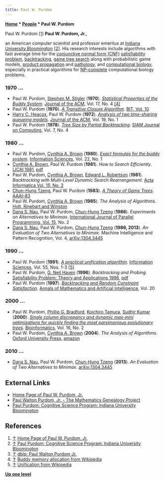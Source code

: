 ```yaml
---
title: Paul W. Purdom
---
```

**[Home](Home "Home") \* [People](People "People") \* Paul W. Purdom**



 [](https://legacy.cs.indiana.edu/~pwp/) Paul W. Purdom <a id="cite-note-1" href="#cite-ref-1">[1]</a> 
**Paul W. Purdom, Jr.**,  

an American computer scientist and professor emeritus at [Indiana University Bloomington](https://en.wikipedia.org/wiki/Indiana_University_Bloomington) <a id="cite-note-2" href="#cite-ref-2">[2]</a>.
His research interests include algorithms with fast average time for the [conjunctive normal form (CNF)](https://en.wikipedia.org/wiki/Conjunctive_normal_form) [satisfiability problem](https://en.wikipedia.org/wiki/Satisfiability), [backtracking](Backtracking "Backtracking"), [game tree search](Search "Search") along with probabilistic game models, [product propagation](index.php?title=Product_Propagation&action=edit&redlink=1 "Product Propagation (page does not exist)") and [pathology](Search_Pathology "Search Pathology"),
and [computational biology](https://en.wikipedia.org/wiki/Computational_biology), especially in practical algorithms for [NP-complete](https://en.wikipedia.org/wiki/NP-completeness) computational biology problems. 



### 1970 ...


* Paul W. Purdom, [Stephen M. Stigler](Mathematician#SMStigler "Mathematician") (**1970**). *[Statistical Properties of the Buddy System](https://www.semanticscholar.org/paper/Statistical-Properties-of-the-Buddy-System-Purdom-Stigler/36ffdc1a3960dd9874d676176d1e4bd48c99b528)*. [Journal of the ACM](ACM#Journal "ACM"), Vol. 17, No. 4 <a id="cite-note-4" href="#cite-ref-4">[4]</a>
* Paul W. Purdom (**1970**). *[A Transitive Closure Algorithm](https://link.springer.com/article/10.1007/BF01940892)*. [BIT, Vol. 10](https://dblp.org/db/journals/bit/bit10.html#Purdom70)
* [Harry C. Heacox](Mathematician#HCHeacox "Mathematician"), Paul W. Purdom (**1972**). *[Analysis of two time-sharing queueing models](https://dl.acm.org/doi/10.1145/321679.321686)*. [Journal of the ACM](ACM#Journal "ACM"), Vol. 19, No. 1
* Paul W. Purdom (**1978**). *[Tree Size by Partial Backtracking](https://epubs.siam.org/doi/abs/10.1137/0207038?journalCode=smjcat)*. [SIAM Journal on Computing](https://en.wikipedia.org/wiki/SIAM_Journal_on_Computing), Vol. 7, No. 4


### 1980 ...


* Paul W. Purdom, [Cynthia A. Brown](Mathematician#CABrown "Mathematician") (**1980**). *[Exact formulas for the buddy system](https://www.semanticscholar.org/paper/Exact-formulas-for-the-buddy-system-Purdom-Brown/edb813045099fe0e657d20e2c7d5b54ddbb9fbcd)*. [Information Sciences](https://en.wikipedia.org/wiki/Information_Sciences_(journal)), Vol. 22, No. 1
* [Cynthia A. Brown](Mathematician#CABrown "Mathematician"), Paul W. Purdom (**1981**). *How to Search Efficiently*. [IJCAI 1981](Conferences#IJCAI1981 "Conferences"), [pdf](https://www.ijcai.org/Proceedings/81-1/Papers/106.pdf)
* Paul W. Purdom, [Cynthia A. Brown](Mathematician#CABrown "Mathematician"), [Edward L. Robertson](Mathematician#ELRobertson "Mathematician") (**1981**). *Backtracking with Multi-Level Dynamic Search Rearrangement*. [Acta Informatica Vol. 15, No. 2](http://ftp.math.utah.edu/pub//tex/bib/toc/actainfo.html#15%282%29:December:1981)
* [Chun-Hung Tzeng](Chun-Hung_Tzeng "Chun-Hung Tzeng"), Paul W. Purdom (**1983**). *[A Theory of Game Trees](https://www.aaai.org/Library/AAAI/1983/aaai83-080.php)*. [AAAI-83](Conferences#AAAI-83 "Conferences")
* Paul W. Purdom, [Cynthia A. Brown](Mathematician#CABrown "Mathematician") (**1985**). *The Analysis of Algorithms*. [Holt, Rinehart and Winston](https://en.wikipedia.org/wiki/Holt_McDougal#History)
* [Dana S. Nau](Dana_S._Nau "Dana S. Nau"), Paul W. Purdom, [Chun-Hung Tzeng](Chun-Hung_Tzeng "Chun-Hung Tzeng") (**1986**). *Experiments on Alternatives to Minimax*. [International Journal of Parallel Programming, Vol. 15](https://dblp.uni-trier.de/db/journals/ijpp/ijpp15.html#NauPT86), No. 2
* [Dana S. Nau](Dana_S._Nau "Dana S. Nau"), Paul W. Purdom, [Chun-Hung Tzeng](Chun-Hung_Tzeng "Chun-Hung Tzeng") (**1986, 2013**). *An Evaluation of Two Alternatives to Minimax*. Machine Intelligence and Pattern Recognition, Vol. 4, [arXiv:1304.3445](https://arxiv.org/abs/1304.3445)


### 1990 ...


* Paul W. Purdom (**1991**). *[A practical unification algorithm](https://www.sciencedirect.com/science/article/abs/pii/002002559190009J)*. [Information Sciences](https://en.wikipedia.org/wiki/Information_Sciences_(journal)), Vol. 55, Nos. 1-3 <a id="cite-note-5" href="#cite-ref-5">[5]</a>
* Paul W. Purdom, [G. Neil Haven](https://dblp.uni-trier.de/pid/15/2493.html) (**1996**). *Backtracking and Probing*. [Satisfiability Problem: Theory and Applications 1996](https://dblp.uni-trier.de/db/conf/dimacs/dimacs35.html#PurdomH96), [pdf](https://www.academia.edu/22023319/Backtracking_and_probing)
* Paul W. Purdom (**1997**). *[Backtracking and Random Constraint Satisfaction](https://link.springer.com/article/10.1023/A:1018944814355)*. [Annals of Mathematics and Artificial Intelligence](https://www.springer.com/journal/10472), Vol. 20


### 2000 ...


* Paul W. Purdom, [Phillip G. Bradford](https://dblp.org/pid/68/134.html), [Koichiro Tamura](https://dblp.org/pid/45/3752.html), [Sudhir Kumar](https://dblp.org/pid/25/5174-1.html) (**2000**). *[Single column discrepancy and dynamic max-mini optimizations for quickly finding the most parsimonious evolutionary trees](https://academic.oup.com/bioinformatics/article/16/2/140/232038)*. [Bioinformatics](https://en.wikipedia.org/wiki/Bioinformatics_(journal)), Vol. 16, No. 2
* Paul W. Purdom, [Cynthia A. Brown](Mathematician#CABrown "Mathematician") (**2004**). *The Analysis of Algorithms*. [Oxford University Press](https://en.wikipedia.org/wiki/Oxford_University_Press), [amazon](https://www.amazon.com/Analysis-Algorithms-Paul-Purdom-Jr/dp/0195174798)


### 2010 ...


* [Dana S. Nau](Dana_S._Nau "Dana S. Nau"), Paul W. Purdom, [Chun-Hung Tzeng](Chun-Hung_Tzeng "Chun-Hung Tzeng") (**2013**). *An Evaluation of Two Alternatives to Minimax*. [arXiv:1304.3445](https://arxiv.org/abs/1304.3445)


## External Links


* [Home Page of Paul W. Purdom, Jr.](https://legacy.cs.indiana.edu/~pwp/)
* [Paul Walton Purdom, Jr. - The Mathematics Genealogy Project](https://www.mathgenealogy.org/id.php?id=82489)
* [Paul Purdom: Cognitive Science Program: Indiana University Bloomington](https://citations.cogs.indiana.edu/profile.php?faculty=pwp)


## References


1. <a id="cite-ref-1" href="#cite-note-1">↑</a> [Home Page of Paul W. Purdom, Jr.](https://legacy.cs.indiana.edu/~pwp/)
2. <a id="cite-ref-2" href="#cite-note-2">↑</a> [Paul Purdom: Cognitive Science Program: Indiana University Bloomington](https://citations.cogs.indiana.edu/profile.php?faculty=pwp)
3. <a id="cite-ref-3" href="#cite-note-3">↑</a> [dblp: Paul Walton Purdom Jr.](https://dblp.org/pid/74/5420.html)
4. <a id="cite-ref-4" href="#cite-note-4">↑</a> [Buddy memory allocation from Wikipedia](https://en.wikipedia.org/wiki/Buddy_memory_allocation)
5. <a id="cite-ref-5" href="#cite-note-5">↑</a> [Unification from Wikipedia](https://en.wikipedia.org/wiki/Unification_(computer_science))

**[Up one level](People "People")**







 

